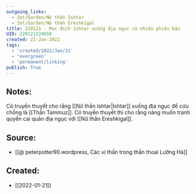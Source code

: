 ```yaml
---
outgoing_links:
  - Zet/Garden/Nữ thần Ishtar
  - Zet/Garden/Nữ thần Ereshkigal
title: 220121 - Mục đích Ishtar xuống địa ngục có nhiều phiên bản
UID: 220121224650
created: 21-Jan-2022
tags:
  - 'created/2022/Jan/21'
  - 'evergreen'
  - 'permanent/linking'
publish: True
---
```

## Notes:
Có truyền thuyết cho rằng [[Nữ thần Ishtar|Ishtar]] xuống địa ngục để cứu chồng là [[Thần Tammuz]]. Có truyền thuyết thì cho rằng nàng muốn tranh quyền cai quản địa ngục với [[Nữ thần Ereshkigal]].

## Source:
- [[@ peterpotter90.wordpress, Các vị thần trong thần thoại Lưỡng Hà]]


## Created:
- [[2022-01-21]]
